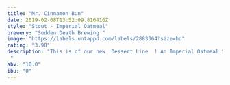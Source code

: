 ```yaml
---
title: "Mr. Cinnamon Bun"
date: 2019-02-08T13:52:09.816416Z
style: "Stout - Imperial Oatmeal"
brewery: "Sudden Death Brewing "
image: "https://labels.untappd.com/labels/2883364?size=hd"
rating: "3.98"
description: "This is of our new  Dessert Line  ! An Imperial Oatmeal Stout with a touch of Lactose infused with Cinnamon Buns and Vanilla!  "
abv: "10.0"
ibu: "0"
---
```

